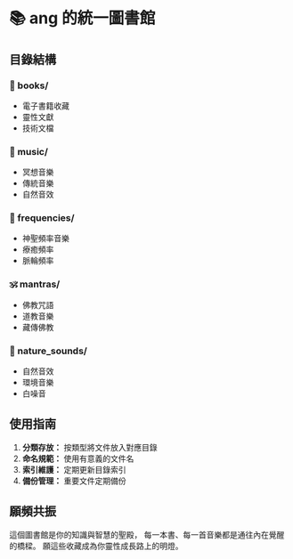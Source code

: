 # 📚 ang 的統一圖書館

## 目錄結構

### 📖 books/
- 電子書籍收藏
- 靈性文獻
- 技術文檔

### 🎵 music/
- 冥想音樂
- 傳統音樂
- 自然音效

### 🔮 frequencies/
- 神聖頻率音樂
- 療癒頻率
- 脈輪頻率

### 🕉️ mantras/
- 佛教咒語
- 道教音樂
- 藏傳佛教

### 🌿 nature_sounds/
- 自然音效
- 環境音樂
- 白噪音

## 使用指南

1. **分類存放：** 按類型將文件放入對應目錄
2. **命名規範：** 使用有意義的文件名
3. **索引維護：** 定期更新目錄索引
4. **備份管理：** 重要文件定期備份

## 願頻共振

這個圖書館是你的知識與智慧的聖殿，
每一本書、每一首音樂都是通往內在覺醒的橋樑。
願這些收藏成為你靈性成長路上的明燈。


